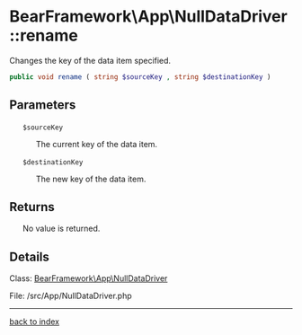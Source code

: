 # BearFramework\App\NullDataDriver::rename

Changes the key of the data item specified.

```php
public void rename ( string $sourceKey , string $destinationKey )
```

## Parameters

&nbsp;&nbsp;&nbsp;&nbsp;&nbsp;&nbsp;`$sourceKey`

&nbsp;&nbsp;&nbsp;&nbsp;&nbsp;&nbsp;&nbsp;&nbsp;&nbsp;&nbsp;&nbsp;&nbsp;The current key of the data item.

&nbsp;&nbsp;&nbsp;&nbsp;&nbsp;&nbsp;`$destinationKey`

&nbsp;&nbsp;&nbsp;&nbsp;&nbsp;&nbsp;&nbsp;&nbsp;&nbsp;&nbsp;&nbsp;&nbsp;The new key of the data item.

## Returns

&nbsp;&nbsp;&nbsp;&nbsp;&nbsp;&nbsp;No value is returned.

## Details

Class: [BearFramework\App\NullDataDriver](bearframework.app.nulldatadriver.class.md)

File: /src/App/NullDataDriver.php

---

[back to index](index.md)

